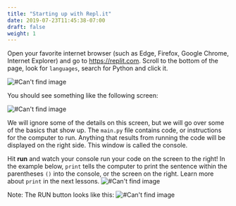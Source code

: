 ```yaml
---
title: "Starting up with Repl.it"
date: 2019-07-23T11:45:38-07:00
draft: false
weight: 1
---
```


Open your favorite internet browser (such as Edge, Firefox, Google Chrome, Internet Explorer) and go to https://replit.com. Scroll to the bottom of the page, look for `languages`, search for Python and click it.

![#Can't find image](../../img/replLang.png)

You should see something like the following screen:

![#Can't find image](../../img/replSU.png)

We will ignore some of the details on this screen, but we will go over some of the basics that show up. The `main.py` file contains code, or instructions for the computer to run. Anything that results from running the code will be displayed on the right side. This window is called the console.

Hit **run** and watch your console run your code on the screen to the right! In the example below, `print` tells the computer to print the sentence within the parentheses `()` into the console, or the screen on the right. Learn more about `print` in the next lessons.
![#Can't find image](../../img/helloWorld.png)

Note: The RUN button looks like this:
![#Can't find image](../../img/run.png)
